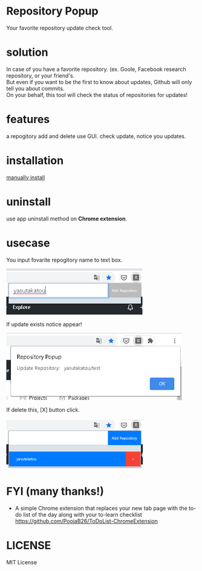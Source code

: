# Repository Popup

Your favorite repository update check tool.

# solution

In case of you have a favorite repository. (ex. Goole, Facebook research repository, or your friend's.<br>
But even if you want to be the first to know about updates, Github will only tell you about commits.<br>
On your behalf, this tool will check the status of repositories for updates!<br>

# features

a repogitory add and delete use GUI.
check update, notice you updates.<br>

# installation

[manually install](https://www.cnet.com/how-to/how-to-install-chrome-extensions-manually/)

# uninstall

use app uninstall method on **Chrome extension**.

# usecase

You input fovarite repogitory name to text box.<br>

![1](https://github.com/yasutakatou/repop/blob/pic/1.png)

If update exists notice appear!<br>

![2](https://github.com/yasutakatou/repop/blob/pic/2.png)

If delete this, [X] button click.<br>

![3](https://github.com/yasutakatou/repop/blob/pic/3.png)

# FYI (many thanks!)

 - A simple Chrome extension that replaces your new tab page with the to-do list of the day along with your to-learn checklist<br>
https://github.com/PoojaB26/ToDoList-ChromeExtension

# LICENSE

MIT License
